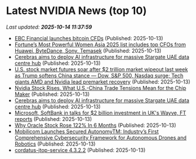 # Latest NVIDIA News (top 10)
_Last updated: **2025-10-14 11:37:59**_

- [EBC Financial launches bitcoin CFDs](https://www.finextra.com/pressarticle/107468/ebc-financial-launches-bitcoin-cfds) (Published: 2025-10-13)
- [Fortune’s Most Powerful Women Asia 2025 list includes top CFOs from Huawei, ByteDance, Sony, Temasek](https://fortune.com/2025/10/13/fortune-most-powerful-women-asia-2025-cfo-huawei-bytedance-sony-temasek/) (Published: 2025-10-13)
- [Cerebras aims to deploy AI infrastructure for massive Stargate UAE data centre hub](https://economictimes.indiatimes.com/tech/technology/cerebras-aims-to-deploy-ai-infrastructure-for-massive-stargate-uae-data-centre-hub/articleshow/124525934.cms) (Published: 2025-10-13)
- [U.S. stock market futures soar after $2 trillion market wipeout last week as Trump softens China stance — Dow, S&P 500, Nasdaq surge; Tech giants AMD and Nvidia lead premarket recovery](https://economictimes.indiatimes.com/news/international/us/u-s-stock-market-futures-soar-after-2-trillion-market-wipeout-last-week-as-trump-softens-china-stance-dow-sp-500-nasdaq-surge-tech-giants-amd-and-nvidia-lead-premarket-recovery-as-investors-bet-u-s-china-tensions-may-cool/articleshow/124525386.cms) (Published: 2025-10-13)
- [Nvidia Stock Rises. What U.S.-China Trade Tensions Mean for the Chip Maker](https://biztoc.com/x/b65d02ec9c4218df) (Published: 2025-10-13)
- [Cerebras aims to deploy AI infrastructure for massive Stargate UAE data centre hub](https://finance.yahoo.com/news/cerebras-aims-deploy-ai-infrastructure-112206562.html) (Published: 2025-10-13)
- [Microsoft, SoftBank in talks for $2 billion investment in UK's Wayve, FT reports](https://www.thehindubusinessline.com/info-tech/microsoft-softbank-in-talks-for-2-billion-investment-in-uks-wayve-ft-reports/article70158275.ece) (Published: 2025-10-13)
- [Why Oracle Stock Rose 122% In 6 Months](https://www.forbes.com/sites/greatspeculations/2025/10/13/why-oracle-stock-rose-122-in-6-months/) (Published: 2025-10-13)
- [Mobilicom Launches Secured AutonomyTM: Industry’s First Comprehensive Cybersecurity Framework for Autonomous Drones and Robotics](https://www.globenewswire.com/news-release/2025/10/13/3165424/0/en/Mobilicom-Launches-Secured-AutonomyTM-Industry-s-First-Comprehensive-Cybersecurity-Framework-for-Autonomous-Drones-and-Robotics.html) (Published: 2025-10-13)
- [cordatus-jtop-service 4.3.2.2](https://pypi.org/project/cordatus-jtop-service/4.3.2.2/) (Published: 2025-10-13)

